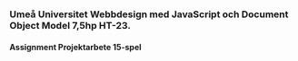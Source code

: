 ### Umeå Universitet Webbdesign med JavaScript och Document Object Model 7,5hp HT-23.

#### Assignment Projektarbete 15-spel


